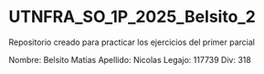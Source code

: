 # UTNFRA_SO_1P_2025_Belsito_2
Repositorio creado para practicar los ejercicios del primer parcial

Nombre: Belsito Matias
Apellido: Nicolas
Legajo: 117739
Div: 318
